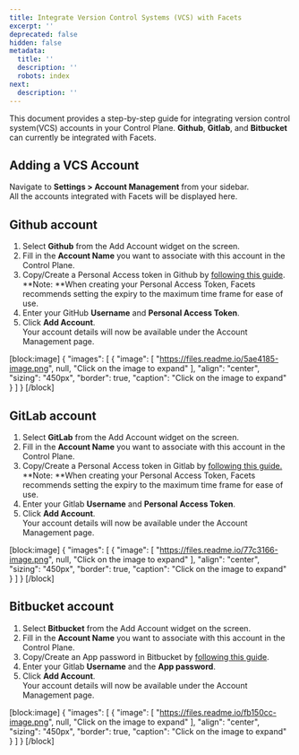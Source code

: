 ```yaml
---
title: Integrate Version Control Systems (VCS) with Facets
excerpt: ''
deprecated: false
hidden: false
metadata:
  title: ''
  description: ''
  robots: index
next:
  description: ''
---
```

This document provides a step-by-step guide for integrating version control system(VCS) accounts in your Control Plane. **Github**, **Gitlab**, and **Bitbucket** can currently be integrated with Facets.

## Adding a VCS Account

Navigate to **Settings > Account Management** from your sidebar.  
All the accounts integrated with Facets will be displayed here. 

## Github account

1. Select **Github** from the Add Account widget on the screen.
2. Fill in the **Account Name** you want to associate with this account in the Control Plane. 
3. Copy/Create a Personal Access token in Github by [following this guide](https://docs.github.com/en/authentication/keeping-your-account-and-data-secure/creating-a-personal-access-token).  
   **Note: **When creating your Personal Access Token, Facets recommends setting the expiry to the maximum time frame for ease of use.
4. Enter your GitHub **Username** and **Personal Access Token**.
5. Click **Add Account**.  
   Your account details will now be available under the Account Management page.

[block:image]
{
  "images": [
    {
      "image": [
        "https://files.readme.io/5ae4185-image.png",
        null,
        "Click on the image to expand"
      ],
      "align": "center",
      "sizing": "450px",
      "border": true,
      "caption": "Click on the image to expand"
    }
  ]
}
[/block]


## GitLab account

1. Select **GitLab** from the Add Account widget on the screen.
2. Fill in the **Account Name** you want to associate with this account in the Control Plane. 
3. Copy/Create a Personal Access token in Gitlab by [following this guide.](https://docs.gitlab.com/ee/user/profile/personal_access_tokens.html)  
   **Note: **When creating your Personal Access Token, Facets recommends setting the expiry to the maximum time frame for ease of use.
4. Enter your Gitlab **Username** and **Personal Access Token**.
5. Click **Add Account**.  
   Your account details will now be available under the Account Management page.

[block:image]
{
  "images": [
    {
      "image": [
        "https://files.readme.io/77c3166-image.png",
        null,
        "Click on the image to expand"
      ],
      "align": "center",
      "sizing": "450px",
      "border": true,
      "caption": "Click on the image to expand"
    }
  ]
}
[/block]


## Bitbucket account

1. Select **Bitbucket** from the Add Account widget on the screen.
2. Fill in the **Account Name** you want to associate with this account in the Control Plane. 
3. Copy/Create an App password in Bitbucket by [following this guide](https://support.atlassian.com/bitbucket-cloud/docs/app-passwords/).
4. Enter your Gitlab **Username** and the **App password**.
5. Click **Add Account**.  
   Your account details will now be available under the Account Management page.

[block:image]
{
  "images": [
    {
      "image": [
        "https://files.readme.io/fb150cc-image.png",
        null,
        "Click on the image to expand"
      ],
      "align": "center",
      "sizing": "450px",
      "border": true,
      "caption": "Click on the image to expand"
    }
  ]
}
[/block]